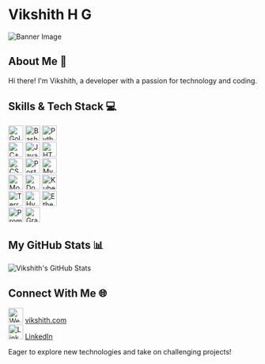 # Vikshith H G

![Banner Image](banner-url.jpg)

## About Me 🚀
Hi there! I'm Vikshith, a developer with a passion for technology and coding.

## Skills & Tech Stack 💻
<img src="https://go.dev/blog/go-brand/Go-Logo/PNG/Go-Logo_Aqua.png" width="30" height="30" alt="Golang Icon"/> <img src="bash-icon-url.png" width="30" height="30" alt="Bash Icon"/> <img src="]https://www.flaticon.com/free-icon/python_5968350" width="30" height="30" alt="Python Icon"/>  
<img src="c++-icon-url.png" width="30" height="30" alt="C++ Icon"/> <img src="javascript-icon-url.png" width="30" height="30" alt="JavaScript Icon"/> <img src="html-icon-url.png" width="30" height="30" alt="HTML Icon"/>  
<img src="css-icon-url.png" width="30" height="30" alt="CSS Icon"/> <img src="postgresql-icon-url.png" width="30" height="30" alt="PostgreSQL Icon"/> <img src="mysql-icon-url.png" width="30" height="30" alt="MySQL Icon"/>  
<img src="mongodb-icon-url.png" width="30" height="30" alt="MongoDB Icon"/> <img src="docker-icon-url.png" width="30" height="30" alt="Docker Icon"/> <img src="kubernetes-icon-url.png" width="30" height="30" alt="Kubernetes Icon"/>  
<img src="terraform-icon-url.png" width="30" height="30" alt="Terraform Icon"/> <img src="hyperledger-icon-url.png" width="30" height="30" alt="Hyperledger Icon"/> <img src="ethereum-icon-url.png" width="30" height="30" alt="Ethereum Icon"/>  
<img src="prometheus-icon-url.png" width="30" height="30" alt="Prometheus Icon"/> <img src="grafana-icon-url.png" width="30" height="30" alt="Grafana Icon"/>

## My GitHub Stats 📊
![Vikshith's GitHub Stats](https://github-readme-stats.vercel.app/api?username=vikshith-hg-c&show_icons=true)

## Connect With Me 🌐
<img src="website-icon-url.png" width="30" height="30" alt="Website Icon"/> [vikshith.com](https://www.vikshith.com)  
<img src="linkedin-icon-url.png" width="30" height="30" alt="LinkedIn Icon"/> [LinkedIn](https://www.linkedin.com/in/vikshith)

Eager to explore new technologies and take on challenging projects!
